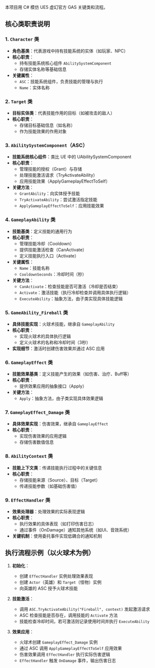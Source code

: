 本项目用 C# 模仿 UE5 虚幻官方 GAS 关键类和流程。

## 核心类职责说明

### 1. `Character` 类

- **角色基类**：代表游戏中持有技能系统的实体（如玩家、NPC）
- **核心职责**：
  - 持有技能系统核心组件 `AbilitySystemComponent`
  - 存储实体名称等基础信息
- **关键属性**：
  - `ASC`：技能系统组件，负责技能的管理与执行
  - `Name`：实体名称

### 2. `Target` 类

- **目标实体类**：代表技能作用的目标（如被攻击的敌人）
- **核心职责**：
  - 存储目标基础信息（如名称）
  - 作为技能效果的作用对象

### 3. `AbilitySystemComponent`（ASC）

- **技能系统核心组件**：类比 UE 中的 UAbilitySystemComponent
- **核心职责**：
  - 管理技能的授权（Grant）与存储
  - 处理技能激活请求（TryActivateAbility）
  - 应用技能效果（ApplyGameplayEffectToSelf）
- **关键方法**：
  - `GrantAbility`：向实体授予技能
  - `TryActivateAbility`：尝试激活指定技能
  - `ApplyGameplayEffectToSelf`：应用技能效果

### 4. `GameplayAbility` 类

- **技能基类**：定义技能的通用行为
- **核心职责**：
  - 管理技能冷却（Cooldown）
  - 提供技能激活检查（CanActivate）
  - 定义技能执行入口（Activate）
- **关键属性**：
  - `Name`：技能名称
  - `CooldownSeconds`：冷却时间（秒）
- **关键方法**：
  - `CanActivate`：检查技能是否可激活（冷却是否结束）
  - `Activate`：激活技能（执行冷却检查并调用具体执行逻辑）
  - `ExecuteAbility`：抽象方法，由子类实现具体技能逻辑

### 5. `GameAbility_Fireball` 类

- **具体技能实现**：火球术技能，继承自 `GameplayAbility`
- **核心职责**：
  - 实现火球术的具体执行逻辑
  - 定义火球术的名称和冷却时间（3秒）
- **实现细节**：激活时创建伤害效果并通过 ASC 应用

### 6. `GameplayEffect` 类

- **技能效果基类**：定义技能产生的效果（如伤害、治疗、Buff等）
- **核心职责**：
  - 提供效果应用的抽象接口（Apply）
- **关键方法**：
  - `Apply`：抽象方法，由子类实现具体效果逻辑

### 7. `GameplayEffect_Damage` 类

- **具体效果实现**：伤害效果，继承自 `GameplayEffect`
- **核心职责**：
  - 实现伤害效果的应用逻辑
  - 存储伤害数值信息

### 8. `AbilityContext` 类

- **技能上下文类**：传递技能执行过程中的关键信息
- **核心职责**：
  - 存储技能来源（Source）、目标（Target）
  - 传递技能参数（如基础伤害值）

### 9. `EffectHandler` 类

- **效果处理器**：处理效果的实际表现逻辑
- **核心职责**：
  - 执行效果的具体表现（如打印伤害日志）
  - 通过事件（OnDamage）通知其他系统（如UI、音效系统）
- **关键机制**：使用委托事件实现低耦合的通知机制


## 执行流程示例（以火球术为例）

1. **初始化**：

   - 创建 `EffectHandler` 实例处理效果表现
   - 创建 `Actor`（英雄）和 `Target`（怪物）实例
   - 向英雄的 ASC 授予火球术技能

2. **技能激活**：

   - 调用 `ASC.TryActivateAbility("Fireball", context)` 发起激活请求
   - ASC 检查技能是否存在，调用技能的 `Activate` 方法
   - 技能检查冷却时间，若可激活则记录使用时间并执行 `ExecuteAbility`

3. **效果应用**：

   - 火球术创建 `GameplayEffect_Damage` 实例
   - 通过 ASC 调用 `ApplyGameplayEffectToSelf` 应用效果
   - 伤害效果调用 `EffectHandler` 执行实际伤害逻辑
   - `EffectHandler` 触发 `OnDamage` 事件，输出伤害日志

   
